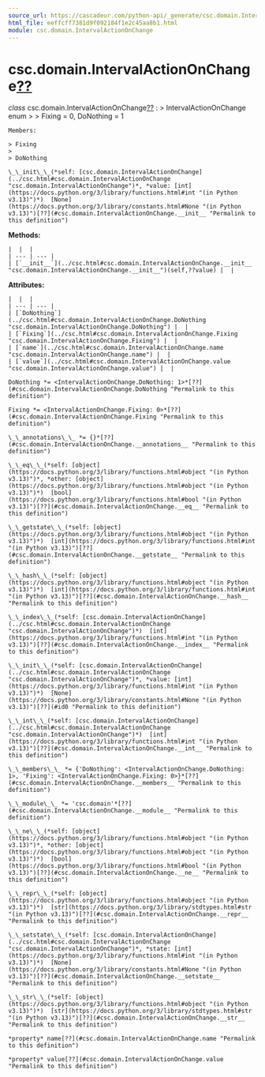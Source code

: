 ```yaml
---
source_url: https://cascadeur.com/python-api/_generate/csc.domain.IntervalActionOnChange.html
html_file: eeffcff7381d9f092184f1e2c45aa8b1.html
module: csc.domain.IntervalActionOnChange
---
```


# csc.domain.IntervalActionOnChange[??](#csc-domain-intervalactiononchange "Permalink to this heading")

*class* csc.domain.IntervalActionOnChange[??](#csc.domain.IntervalActionOnChange "Permalink to this definition")
:   > IntervalActionOnChange enum
    >
    > Fixing = 0, DoNothing = 1

    Members:

    > Fixing
    >
    > DoNothing

    \_\_init\_\_(*self: [csc.domain.IntervalActionOnChange](../csc.html#csc.domain.IntervalActionOnChange "csc.domain.IntervalActionOnChange")*, *value: [int](https://docs.python.org/3/library/functions.html#int "(in Python v3.13)")*)  [None](https://docs.python.org/3/library/constants.html#None "(in Python v3.13)")[??](#csc.domain.IntervalActionOnChange.__init__ "Permalink to this definition")

    
**Methods:**

    |  |  |
    | --- | --- |
    | [`__init__`](../csc.html#csc.domain.IntervalActionOnChange.__init__ "csc.domain.IntervalActionOnChange.__init__")(self,??value) |  |

    
**Attributes:**

    |  |  |
    | --- | --- |
    | [`DoNothing`](../csc.html#csc.domain.IntervalActionOnChange.DoNothing "csc.domain.IntervalActionOnChange.DoNothing") |  |
    | [`Fixing`](../csc.html#csc.domain.IntervalActionOnChange.Fixing "csc.domain.IntervalActionOnChange.Fixing") |  |
    | [`name`](../csc.html#csc.domain.IntervalActionOnChange.name "csc.domain.IntervalActionOnChange.name") |  |
    | [`value`](../csc.html#csc.domain.IntervalActionOnChange.value "csc.domain.IntervalActionOnChange.value") |  |

    DoNothing *= <IntervalActionOnChange.DoNothing: 1>*[??](#csc.domain.IntervalActionOnChange.DoNothing "Permalink to this definition")

    Fixing *= <IntervalActionOnChange.Fixing: 0>*[??](#csc.domain.IntervalActionOnChange.Fixing "Permalink to this definition")

    \_\_annotations\_\_ *= {}*[??](#csc.domain.IntervalActionOnChange.__annotations__ "Permalink to this definition")

    \_\_eq\_\_(*self: [object](https://docs.python.org/3/library/functions.html#object "(in Python v3.13)")*, *other: [object](https://docs.python.org/3/library/functions.html#object "(in Python v3.13)")*)  [bool](https://docs.python.org/3/library/functions.html#bool "(in Python v3.13)")[??](#csc.domain.IntervalActionOnChange.__eq__ "Permalink to this definition")

    \_\_getstate\_\_(*self: [object](https://docs.python.org/3/library/functions.html#object "(in Python v3.13)")*)  [int](https://docs.python.org/3/library/functions.html#int "(in Python v3.13)")[??](#csc.domain.IntervalActionOnChange.__getstate__ "Permalink to this definition")

    \_\_hash\_\_(*self: [object](https://docs.python.org/3/library/functions.html#object "(in Python v3.13)")*)  [int](https://docs.python.org/3/library/functions.html#int "(in Python v3.13)")[??](#csc.domain.IntervalActionOnChange.__hash__ "Permalink to this definition")

    \_\_index\_\_(*self: [csc.domain.IntervalActionOnChange](../csc.html#csc.domain.IntervalActionOnChange "csc.domain.IntervalActionOnChange")*)  [int](https://docs.python.org/3/library/functions.html#int "(in Python v3.13)")[??](#csc.domain.IntervalActionOnChange.__index__ "Permalink to this definition")

    \_\_init\_\_(*self: [csc.domain.IntervalActionOnChange](../csc.html#csc.domain.IntervalActionOnChange "csc.domain.IntervalActionOnChange")*, *value: [int](https://docs.python.org/3/library/functions.html#int "(in Python v3.13)")*)  [None](https://docs.python.org/3/library/constants.html#None "(in Python v3.13)")[??](#id0 "Permalink to this definition")

    \_\_int\_\_(*self: [csc.domain.IntervalActionOnChange](../csc.html#csc.domain.IntervalActionOnChange "csc.domain.IntervalActionOnChange")*)  [int](https://docs.python.org/3/library/functions.html#int "(in Python v3.13)")[??](#csc.domain.IntervalActionOnChange.__int__ "Permalink to this definition")

    \_\_members\_\_ *= {'DoNothing': <IntervalActionOnChange.DoNothing: 1>, 'Fixing': <IntervalActionOnChange.Fixing: 0>}*[??](#csc.domain.IntervalActionOnChange.__members__ "Permalink to this definition")

    \_\_module\_\_ *= 'csc.domain'*[??](#csc.domain.IntervalActionOnChange.__module__ "Permalink to this definition")

    \_\_ne\_\_(*self: [object](https://docs.python.org/3/library/functions.html#object "(in Python v3.13)")*, *other: [object](https://docs.python.org/3/library/functions.html#object "(in Python v3.13)")*)  [bool](https://docs.python.org/3/library/functions.html#bool "(in Python v3.13)")[??](#csc.domain.IntervalActionOnChange.__ne__ "Permalink to this definition")

    \_\_repr\_\_(*self: [object](https://docs.python.org/3/library/functions.html#object "(in Python v3.13)")*)  [str](https://docs.python.org/3/library/stdtypes.html#str "(in Python v3.13)")[??](#csc.domain.IntervalActionOnChange.__repr__ "Permalink to this definition")

    \_\_setstate\_\_(*self: [csc.domain.IntervalActionOnChange](../csc.html#csc.domain.IntervalActionOnChange "csc.domain.IntervalActionOnChange")*, *state: [int](https://docs.python.org/3/library/functions.html#int "(in Python v3.13)")*)  [None](https://docs.python.org/3/library/constants.html#None "(in Python v3.13)")[??](#csc.domain.IntervalActionOnChange.__setstate__ "Permalink to this definition")

    \_\_str\_\_(*self: [object](https://docs.python.org/3/library/functions.html#object "(in Python v3.13)")*)  [str](https://docs.python.org/3/library/stdtypes.html#str "(in Python v3.13)")[??](#csc.domain.IntervalActionOnChange.__str__ "Permalink to this definition")

    *property* name[??](#csc.domain.IntervalActionOnChange.name "Permalink to this definition")

    *property* value[??](#csc.domain.IntervalActionOnChange.value "Permalink to this definition")